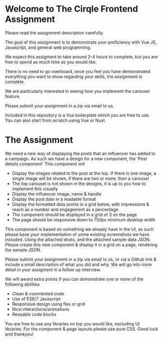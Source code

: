 # Welcome to The Cirqle Frontend Assignment

Please read the assignment description carefully.

The goal of this assignment is to demonstrate your proficiency with Vue JS, Javascript, and general web programming.

We expect this assigment to take around 2-4 hours to complete, but you are free to spend as much time as you would like.

There is no need to go overboard, once you feel you have demonstrated everything you want to show regarding your skills, the assignment is complete.

We are particularly interested in seeing how you implement the carousel feature.

Please submit your assignment in a zip via email to us.

Included in this repository is a Vue boilerplate which you are free to use.
You can also start from scratch using Vue or Nuxt.

# The Assignment

We need a new way of displaying the posts that an influencer has added to a campaign. As such we have a design for a new component, the 'Post details component'
This component will

- Display the images related to the post at the top. If there is one image, a single image will be shown, if there are two or more, then a carousel
- The top carousel is not shown in the designs, it is up to you how to implement this visually
- Display the influencer image, name & handle
- Display the post date in a readable format
- Display the formatted data points in a grid below, with impressions & reach as a number and engagement as a percentage
- The component should be displayed in a grid of 3 on the page
- The page should be responsive down to 750px minimum desktop width

This component is based on something we already have in the UI, as such please base your implementation of some existing screenshots we have included.
Using the attached shots, and the attached sample data JSON. Please create this new component & display it in a grid on a page, rendering the sample JSON.

Please submit your assignment in a zip via email to us, or via a Github link & include a small description of what you did and why. We will go into more detail in your assigment in a follow up interview.

We will award extra points if you can demonstrate one or more of the following abilities

- Clean & commented code
- Use of ES6/7 Javascript
- Responsive design using flex or grid
- Nice interactions/animations
- Reusable code blocks

You are free to use any libraries on top you would like, excluding UI libraries. For the component & page layouts please use pure CSS.
Good luck and thankyou!
